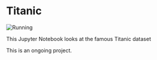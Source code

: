 # Titanic

![Running](https://en.wikipedia.org/wiki/Titanic#/media/File:Titanic_under_construction.jpg)

This Jupyter Notebook looks at the famous Titanic dataset

This is an ongoing project.
